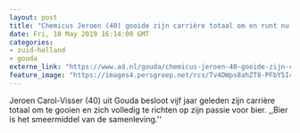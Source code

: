 ```yaml
---
layout: post
title: "Chemicus Jeroen (40) gooide zijn carrière totaal om en runt nu een succesvol biercafé"
date: Fri, 10 May 2019 16:14:00 GMT
categories: 
- zuid-holland 
- gouda 
externe_link: "https://www.ad.nl/gouda/chemicus-jeroen-40-gooide-zijn-carriere-totaal-om-en-runt-nu-een-succesvol-biercafe~ae73f85c/"
feature_image: "https://images4.persgroep.net/rcs/Tv4DWps8ahZT8-PFbY5IcvoH-ls/diocontent/147326161/_fitwidth/400/?appId=21791a8992982cd8da851550a453bd7f&quality=0.7"
---
```


Jeroen Carol-Visser (40) uit Gouda besloot vijf jaar geleden zijn carrière totaal om te gooien en zich volledig te richten op zijn passie voor bier. ,,Bier is het smeermiddel van de samenleving.''
